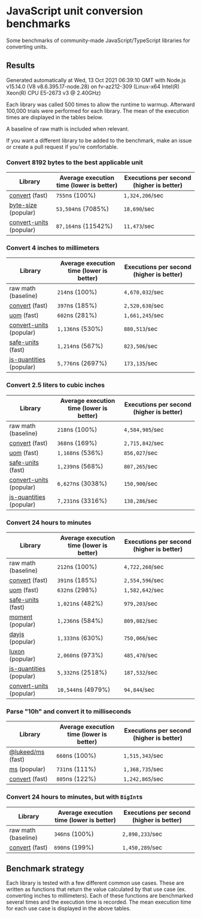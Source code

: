 # JavaScript unit conversion benchmarks

Some benchmarks of community-made JavaScript/TypeScript libraries for converting units.

## Results

<!-- beginblock(results) -->

Generated automatically at Wed, 13 Oct 2021 06:39:10 GMT with Node.js v15.14.0 (V8 v8.6.395.17-node.28) on fv-az212-309 (Linux-x64 Intel(R) Xeon(R) CPU E5-2673 v3 @ 2.40GHz)

Each library was called 500 times to allow the runtime to warmup.
Afterward 100,000 trials were performed for each library.
The mean of the execution times are displayed in the tables below.

A baseline of raw math is included when relevant.

If you want a different library to be added to the benchmark, make an issue or create a pull request if you're comfortable.

### Convert 8192 bytes to the best applicable unit

| Library                                                            | Average execution time (lower is better) | Executions per second (higher is better) |
| ------------------------------------------------------------------ | ---------------------------------------- | ---------------------------------------- |
| [convert](https://npmjs.com/package/convert) (fast)                | `755`ns (100%)                           | `1,324,206`/sec                          |
| [byte-size](https://npmjs.com/package/byte-size) (popular)         | `53,504`ns (7085%)                       | `18,690`/sec                             |
| [convert-units](https://npmjs.com/package/convert-units) (popular) | `87,164`ns (11542%)                      | `11,473`/sec                             |

### Convert 4 inches to millimeters

| Library                                                            | Average execution time (lower is better) | Executions per second (higher is better) |
| ------------------------------------------------------------------ | ---------------------------------------- | ---------------------------------------- |
| raw math (baseline)                                                | `214`ns (100%)                           | `4,670,032`/sec                          |
| [convert](https://npmjs.com/package/convert) (fast)                | `397`ns (185%)                           | `2,520,630`/sec                          |
| [uom](https://npmjs.com/package/uom) (fast)                        | `602`ns (281%)                           | `1,661,245`/sec                          |
| [convert-units](https://npmjs.com/package/convert-units) (popular) | `1,136`ns (530%)                         | `880,513`/sec                            |
| [safe-units](https://npmjs.com/package/safe-units) (fast)          | `1,214`ns (567%)                         | `823,506`/sec                            |
| [js-quantities](https://npmjs.com/package/js-quantities) (popular) | `5,776`ns (2697%)                        | `173,135`/sec                            |

### Convert 2.5 liters to cubic inches

| Library                                                            | Average execution time (lower is better) | Executions per second (higher is better) |
| ------------------------------------------------------------------ | ---------------------------------------- | ---------------------------------------- |
| raw math (baseline)                                                | `218`ns (100%)                           | `4,584,905`/sec                          |
| [convert](https://npmjs.com/package/convert) (fast)                | `368`ns (169%)                           | `2,715,842`/sec                          |
| [uom](https://npmjs.com/package/uom) (fast)                        | `1,168`ns (536%)                         | `856,027`/sec                            |
| [safe-units](https://npmjs.com/package/safe-units) (fast)          | `1,239`ns (568%)                         | `807,265`/sec                            |
| [convert-units](https://npmjs.com/package/convert-units) (popular) | `6,627`ns (3038%)                        | `150,900`/sec                            |
| [js-quantities](https://npmjs.com/package/js-quantities) (popular) | `7,231`ns (3316%)                        | `138,286`/sec                            |

### Convert 24 hours to minutes

| Library                                                            | Average execution time (lower is better) | Executions per second (higher is better) |
| ------------------------------------------------------------------ | ---------------------------------------- | ---------------------------------------- |
| raw math (baseline)                                                | `212`ns (100%)                           | `4,722,260`/sec                          |
| [convert](https://npmjs.com/package/convert) (fast)                | `391`ns (185%)                           | `2,554,596`/sec                          |
| [uom](https://npmjs.com/package/uom) (fast)                        | `632`ns (298%)                           | `1,582,642`/sec                          |
| [safe-units](https://npmjs.com/package/safe-units) (fast)          | `1,021`ns (482%)                         | `979,203`/sec                            |
| [moment](https://npmjs.com/package/moment) (popular)               | `1,236`ns (584%)                         | `809,082`/sec                            |
| [dayjs](https://npmjs.com/package/dayjs) (popular)                 | `1,333`ns (630%)                         | `750,066`/sec                            |
| [luxon](https://npmjs.com/package/luxon) (popular)                 | `2,060`ns (973%)                         | `485,470`/sec                            |
| [js-quantities](https://npmjs.com/package/js-quantities) (popular) | `5,332`ns (2518%)                        | `187,532`/sec                            |
| [convert-units](https://npmjs.com/package/convert-units) (popular) | `10,544`ns (4979%)                       | `94,844`/sec                             |

### Parse "10h" and convert it to milliseconds

| Library                                                   | Average execution time (lower is better) | Executions per second (higher is better) |
| --------------------------------------------------------- | ---------------------------------------- | ---------------------------------------- |
| [@lukeed/ms](https://npmjs.com/package/@lukeed/ms) (fast) | `660`ns (100%)                           | `1,515,343`/sec                          |
| [ms](https://npmjs.com/package/ms) (popular)              | `731`ns (111%)                           | `1,368,735`/sec                          |
| [convert](https://npmjs.com/package/convert) (fast)       | `805`ns (122%)                           | `1,242,865`/sec                          |

### Convert 24 hours to minutes, but with `BigInt`s

| Library                                             | Average execution time (lower is better) | Executions per second (higher is better) |
| --------------------------------------------------- | ---------------------------------------- | ---------------------------------------- |
| raw math (baseline)                                 | `346`ns (100%)                           | `2,890,233`/sec                          |
| [convert](https://npmjs.com/package/convert) (fast) | `690`ns (199%)                           | `1,450,289`/sec                          |

<!-- endblock(results) -->

## Benchmark strategy

Each library is tested with a few different common use cases.
These are written as functions that return the value calculated by that use case (ex. converting inches to millimeters).
Each of these functions are benchmarked several times and the execution time is recorded.
The mean execution time for each use case is displayed in the above tables.
